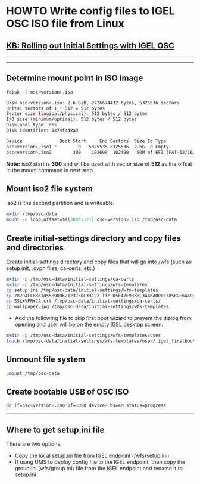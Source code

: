 # HOWTO Write config files to IGEL OSC ISO file from Linux

## [KB: Rolling out Initial Settings with IGEL OSC](https://kb.igel.com/en/igel-os/current/rolling-out-initial-settings-with-igel-osc)

-----

-----

## Determine mount point in ISO image

```bash linenums="1"
fdisk -l osc<version>.iso

Disk osc<version>.iso: 2.6 GiB, 2726674432 bytes, 5325536 sectors
Units: sectors of 1 * 512 = 512 bytes
Sector size (logical/physical): 512 bytes / 512 bytes
I/O size (minimum/optimal): 512 bytes / 512 bytes
Disklabel type: dos
Disk identifier: 0x74f4d8a3

Device              Boot Start     End Sectors  Size Id Type
osc<version>.iso1 *        0   5325535 5325536  2.6G  0 Empty
osc<version>.iso2        300    102699  102400   50M ef EFI (FAT-12/16/32)
```

**Note:** iso2 start is **300** and will be used with sector size of **512** as the offset in the mount command in next step.

## Mount iso2 file system

iso2 is the second partition and is writeable.

```bash linenums="1"
mkdir /tmp/osc-data
mount -o loop,offset=$((300*512)) osc<version>.iso /tmp/osc-data
```

## Create initial-settings directory and copy files and directories

Create initial-settings directory and copy files that will go into /wfs (such as setup.init, .ovpn files, ca-certs, etc.)

```bash linenums="1"
mkdir -p /tmp/osc-data/initial-settings/ca-certs
mkdir -p /tmp/osc-data/initial-settings/wfs-templates
cp setup.ini /tmp/osc-data/initial-settings/wfs-templates
cp 782DAFC836185589DD6212375DC33C22.lic D5F47E9338C3A46A0D0F785B9F6A6926.lic /tmp/osc-data/initial-settings/
cp SSL+VPN+CA.crt /tmp/osc-data/initial-settings/ca-certs/
cp wallpaper.jpg /tmp/osc-data/initial-settings/wfs-templates
```
- Add the following file to skip first boot wizard to prevent the dialog from opening and user will be on the empty IGEL desktop screen.

```bash linenums="1"
mkdir -p /tmp/osc-data/initial-settings/wfs-templates/user
touch /tmp/osc-data/initial-settings/wfs-templates/user/.igel_firstboot_wizard_done
```

## Unmount file system  

```bash linenums="1"
umount /tmp/osc-data
```

## Create bootable USB of OSC ISO  

```bash linenums="1"
dd if=osc<version>.iso of=<USB device> bs=4M status=progress  
```

-----  

## Where to get setup.ini file

There are two options:

- Copy the local setup.ini file from IGEL endpoint (/wfs/setup.ini)
- If using UMS to deploy config file to the IGEL endpoint, then copy the group.ini (wfs/group.ini) file from the IGEL endpoint and rename it to setup.ini
